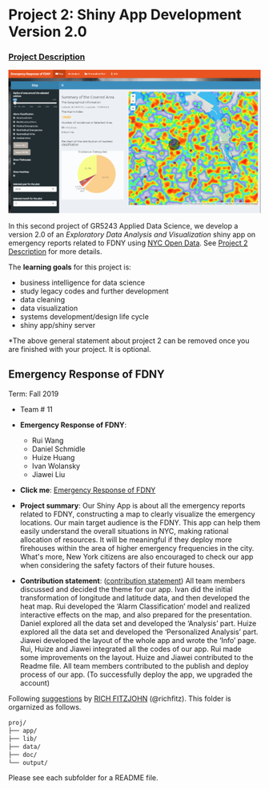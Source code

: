 # Project 2: Shiny App Development Version 2.0

### [Project Description](doc/project2_desc.md)

![screenshot](doc/screenshot1.png)

In this second project of GR5243 Applied Data Science, we develop a version 2.0 of an *Exploratory Data Analysis and Visualization* shiny app on emergency reports related to FDNY using [NYC Open Data](https://data.cityofnewyork.us/Public-Safety/Fire-Incident-Dispatch-Data/8m42-w767). See [Project 2 Description](doc/project2_desc.md) for more details.  

The **learning goals** for this project is:

- business intelligence for data science
- study legacy codes and further development
- data cleaning
- data visualization
- systems development/design life cycle
- shiny app/shiny server

*The above general statement about project 2 can be removed once you are finished with your project. It is optional.

## Emergency Response of FDNY
Term: Fall 2019

+ Team # 11
+ **Emergency Response of FDNY**:
	+ Rui Wang
	+ Daniel Schmidle
	+ Huize Huang
	+ Ivan Wolansky
	+ Jiawei Liu

+ **Click me**: [Emergency Response of FDNY](https://iaw2110.shinyapps.io/FireApp/)

+ **Project summary**: Our Shiny App is about all the emergency reports related to FDNY, constructing a map to clearly visualize the emergency locations. Our main target audience is the FDNY. This app can help them easily understand the overall situations in NYC, making rational allocation of resources. It will be meaningful if they deploy more firehouses within the area of higher emergency frequencies in the city. What's more, New York citizens are also encouraged to check our app when considering the safety factors of their future houses.

+ **Contribution statement**: ([contribution statement](doc/a_note_on_contributions.md)) All team members discussed and decided the theme for our app. Ivan did the initial transformation of longitude and latitude data, and then developed the heat map. Rui developed the ‘Alarm Classification’ model and realized interactive effects on the map, and also prepared for the presentation. Daniel explored all the data set and developed the ‘Analysis’ part. Huize explored all the data set and developed the ‘Personalized Analysis’ part. Jiawei developed the layout of the whole app and wrote the ‘Info’ page. Rui, Huize and Jiawei integrated all the codes of our app. Rui made some improvements on the layout. Huize and Jiawei contributed to the Readme file. All team members contributed to the publish and deploy process of our app. (To successfully deploy the app, we upgraded the account)

Following [suggestions](http://nicercode.github.io/blog/2013-04-05-projects/) by [RICH FITZJOHN](http://nicercode.github.io/about/#Team) (@richfitz). This folder is orgarnized as follows.

```
proj/
├── app/
├── lib/
├── data/
├── doc/
└── output/
```

Please see each subfolder for a README file.

